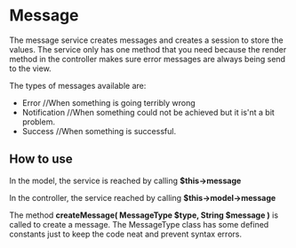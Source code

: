 # Message

The message service creates messages and creates a session to store the values.
The service only has one method that you need because the render method in the controller makes sure error messages are always being send to the view.

The types of messages available are:

* Error //When something is going terribly wrong
* Notification //When something could not be achieved but it is'nt a bit problem.
* Success //When something is successful. 

## How to use

In the model, the service is reached by calling **$this->message**

In the controller, the service reached by calling **$this->model->message**

The method **createMessage( MessageType $type, String $message )** is called to create a message.
The MessageType class has some defined constants just to keep the code neat and prevent syntax errors.

